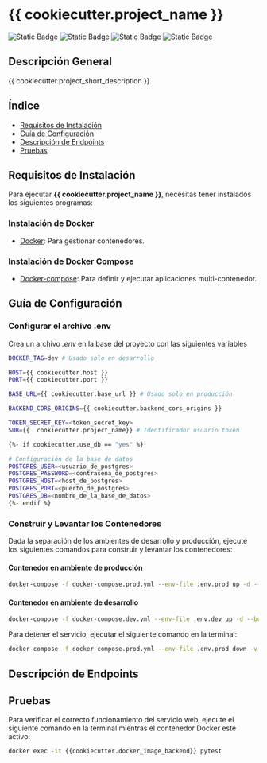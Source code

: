 # {{ cookiecutter.project_name }}

![Static Badge](https://img.shields.io/badge/Estatus-En%20Desarrollo-yellow)
![Static Badge](https://img.shields.io/badge/Versi%C3%B3n-1.0.0-blue)
![Static Badge](https://img.shields.io/badge/Lenguaje-Python-blue)
![Static Badge](https://img.shields.io/badge/Pruebas-En%20Desarrollo-yellow)

## **Descripción General**

{{ cookiecutter.project_short_description }}

## Índice

* [Requisitos de Instalación](#requisitos-de-instalación)
* [Guía de Configuración](#guía-de-configuración)
* [Descripción de Endpoints](#descripción-de-endpoints)
* [Pruebas](#pruebas)

## Requisitos de Instalación

Para ejecutar **{{ cookiecutter.project_name }}**, necesitas tener instalados los siguientes programas:

### Instalación de Docker
- [Docker](https://docs.docker.com/get-docker/): Para gestionar contenedores.

### Instalación de Docker Compose
- [Docker-compose](https://docs.docker.com/compose/install/): Para definir y ejecutar aplicaciones multi-contenedor.

## Guía de Configuración

### Configurar el archivo .env

Crea un archivo _.env_ en la base del proyecto con las siguientes variables

```bash
DOCKER_TAG=dev # Usado solo en desarrollo

HOST={{ cookiecutter.host }}
PORT={{ cookiecutter.port }}

BASE_URL={{ cookiecutter.base_url }} # Usado solo en producción

BACKEND_CORS_ORIGINS={{ cookiecutter.backend_cors_origins }}

TOKEN_SECRET_KEY=<token_secret_key>
SUB={{  cookiecutter.project_name}} # Identificador usuario token

{%- if cookiecutter.use_db == "yes" %}

# Configuración de la base de datos
POSTGRES_USER=<usuario_de_postgres>
POSTGRES_PASSWORD=<contraseña_de_postgres>
POSTGRES_HOST=<host_de_postgres>
POSTGRES_PORT=<puerto_de_postgres>
POSTGRES_DB=<nombre_de_la_base_de_datos>
{%- endif %}
```

### Construir y Levantar los Contenedores

Dada la separación de los ambientes de desarrollo y producción, ejecute los siguientes comandos para construir y levantar los contenedores:

#### Contenedor en ambiente de producción
```bash
docker-compose -f docker-compose.prod.yml --env-file .env.prod up -d --build
```

#### Contenedor en ambiente de desarrollo
```bash
docker-compose -f docker-compose.dev.yml --env-file .env.dev up -d --build
```

Para detener el servicio, ejecutar el siguiente comando en la terminal:

```bash
docker-compose -f docker-compose.prod.yml --env-file .env.prod down -v
```

## Descripción de Endpoints


## Pruebas

Para verificar el correcto funcionamiento del servicio web, ejecute el siguiente comando en la terminal mientras el contenedor Docker esté activo:

```bash
docker exec -it {{cookiecutter.docker_image_backend}} pytest
```